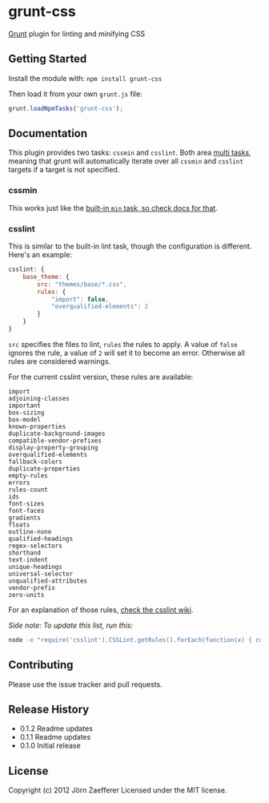 # grunt-css

[Grunt](https://github.com/cowboy/grunt) plugin for linting and minifying CSS

## Getting Started

Install the module with: `npm install grunt-css`

Then load it from your own `grunt.js` file:

```js
grunt.loadNpmTasks('grunt-css');
```

## Documentation

This plugin provides two tasks: `cssmin` and `csslint`. Both area [multi tasks][types_of_tasks], meaning that grunt will automatically iterate over all `cssmin` and `csslint` targets if a target is not specified.

[types_of_tasks]: https://github.com/cowboy/grunt/blob/master/docs/types_of_tasks.md

### cssmin

This works just like the [built-in `min` task, so check docs for that](https://github.com/cowboy/grunt/blob/master/docs/task_min.md).

### csslint

This is similar to the built-in lint task, though the configuration is different. Here's an example:

```js
csslint: {
	base_theme: {
		src: "themes/base/*.css",
		rules: {
			"import": false,
			"overqualified-elements": 2
		}
	}
}
```

`src` specifies the files to lint, `rules` the rules to apply. A value of `false` ignores the rule, a value of `2` will set it to become an error. Otherwise all rules are considered warnings.

For the current csslint version, these rules are available:

	import
	adjoining-classes
	important
	box-sizing
	box-model
	known-properties
	duplicate-background-images
	compatible-vendor-prefixes
	display-property-grouping
	overqualified-elements
	fallback-colors
	duplicate-properties
	empty-rules
	errors
	rules-count
	ids
	font-sizes
	font-faces
	gradients
	floats
	outline-none
	qualified-headings
	regex-selectors
	shorthand
	text-indent
	unique-headings
	universal-selector
	unqualified-attributes
	vendor-prefix
	zero-units

For an explanation of those rules, [check the csslint wiki](https://github.com/stubbornella/csslint/wiki/Rules).

*Side note: To update this list, run this:*

```bash
node -e "require('csslint').CSSLint.getRules().forEach(function(x) { console.log(x.id) })"
```

## Contributing

Please use the issue tracker and pull requests.

## Release History

* 0.1.2 Readme updates
* 0.1.1 Readme updates
* 0.1.0 Initial release

## License
Copyright (c) 2012 Jörn Zaefferer
Licensed under the MIT license.
